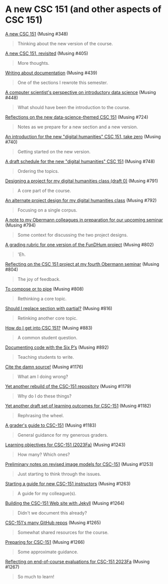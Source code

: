 A new CSC 151 (and other aspects of CSC 151)
============================================

[A new CSC 151](new-csc151-2017-06-05) (Musing #348)

> Thinking about the new version of the course.

[A new CSC 151, revisited](new-csc151-2017-08-07) (Musing #405)

> More thoughts.

[Writing about documentation](csc151-documentation) (Musing #439)

> One of the sections I rewrote this semester.

[A computer scientist's perspective on introductory data science](intro-datacsci) (Musing #448)

> What should have been the introduction to the course.

[Reflections on the new data-science-themed CSC 151](csc151-datacsci-reflections) (Musing #724)

> Notes as we prepare for a new section and a new version.

[An introduction for the new "digital humanities" CSC 151, take zero](fundhum-intro-00) (Musing #740)

> Getting started on the new version.

[A draft schedule for the new "digital humanities" CSC 151](fundhum-schedule-00) (Musing #748)

> Ordering the topics.

[Designing a project for my digital humanities class (draft 0)](fundhum-project-00) (Musing #791)

> A core part of the course.

[An alternate project design for my digital humanities class](fundhum-project-01) (Musing #792)

> Focusing on a single corpus.

[A note to my Obermann colleagues in preparation for our upcoming seminar](obermann-note-2018-10-29) (Musing #794)

> Some context for discussing the two project designs.

[A grading rubric for one version of the FunDHum project](fundhum-rubric-00) (Musing #802)

> 'Eh.

[Reflecting on the CSC 151 project at my fourth Obermann seminar](obermann-seminar-04-project) (Musing #804)

> The joy of feedback.

[To compose or to pipe](compose-or-pipe) (Musing #808)

> Rethinking a core topic.

[Should I replace section with partial?](section-or-partial) (Musing #816)

> Retinking another core topic.

[How do I get into CSC 151?](csc151-2019-08-27) (Musing #883)

> A common student question.

[Documenting code with the Six P’s](six-ps-2019-09-05) (Musing #892)

> Teaching students to write.

[Cite the damn source!](cite-the-damn-source-2021-12-27) (Musing #1176)

> What am I doing wrong?

[Yet another rebuild of the CSC-151 repository](csc151-rebuild-2022-01-03) (Musing #1179)

> Why do I do these things?

[Yet another draft set of learning outcomes for CSC-151](csc151-learning-outcomes-2022-01-07) (Musing #1182)

> Rephrasing the wheel.

[A grader's guide to CSC-151](graders-guide-151-2022-01-26) (Musing #1183)

> General guidance for my generous graders.

[Learning objectives for CSC-151 (2023Fa)](csc151-2023fa-learning-objectives) (Musing #1243)

> How many? Which ones?

[Preliminary notes on revised image models for CSC-151](csc151-image-models-v0) (Musing #1253)

> Just starting to think through the issues.

[Starting a guide for new CSC-151 instructors](csc151-new-instructor) (Musing #1263)

> A guide for my colleague(s).

[Building the CSC-151 Web site with Jekyll](csc151-jekyll) (Musing #1264)

> Didn't we document this already?

[CSC-151's many GitHub repos](csc151-github) (Musing #1265)

> Somewhat shared resources for the course.

[Preparing for CSC-151](csc151-preparation) (Musing #1266)

> Some approximate guidance.

[Reflecting on end-of-course evaluations for CSC-151 2023Fa](csc151-2023fa-eoces) (Musing #1267)

> So much to learn!

